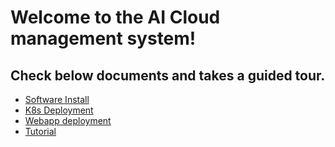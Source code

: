 # Welcome to the AI Cloud management system!
## Check below documents and takes a guided tour.
* [Software Install](https://github.com/lihoukun/CloudAI/blob/master/docs/install.md)
* [K8s Deployment](https://github.com/lihoukun/CloudAI/blob/master/docs/k8s_bj.md)
* [Webapp deployment](https://github.com/lihoukun/CloudAI/blob/master/docs/webapp.md)
* [Tutorial](https://github.com/lihoukun/CloudAI/blob/master/docs/user_guide.md)

